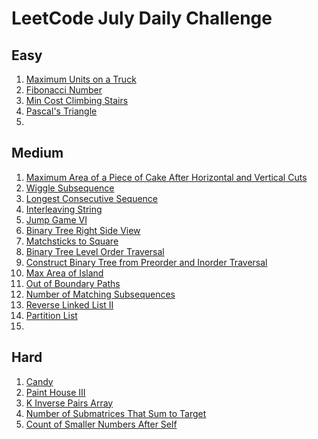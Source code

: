 # LeetCode July Daily Challenge

## Easy
1) [Maximum Units on a Truck](https://github.com/SmartOven/Java/tree/main/LeetCode/DailyChallenge/July/src/Day1)
2) [Fibonacci Number](https://github.com/SmartOven/Java/tree/main/LeetCode/DailyChallenge/July/src/Day6)
3) [Min Cost Climbing Stairs](https://github.com/SmartOven/Java/tree/main/LeetCode/DailyChallenge/July/src/Day10)
4) [Pascal's Triangle](https://github.com/SmartOven/Java/tree/main/LeetCode/DailyChallenge/July/src/Day19)
5) [](https://github.com/SmartOven/Java/tree/main/LeetCode/DailyChallenge/July/src/Day)

## Medium
1) [Maximum Area of a Piece of Cake After Horizontal and Vertical Cuts](https://github.com/SmartOven/Java/tree/main/LeetCode/DailyChallenge/July/src/Day2)
2) [Wiggle Subsequence](https://github.com/SmartOven/Java/tree/main/LeetCode/DailyChallenge/July/src/Day3)
3) [Longest Consecutive Sequence](https://github.com/SmartOven/Java/tree/main/LeetCode/DailyChallenge/July/src/Day5)
4) [Interleaving String](https://github.com/SmartOven/Java/tree/main/LeetCode/DailyChallenge/July/src/Day7)
5) [Jump Game VI](https://github.com/SmartOven/Java/tree/main/LeetCode/DailyChallenge/July/src/Day9)
6) [Binary Tree Right Side View](https://github.com/SmartOven/Java/tree/main/LeetCode/DailyChallenge/July/src/Day11)
7) [Matchsticks to Square](https://github.com/SmartOven/Java/tree/main/LeetCode/DailyChallenge/July/src/Day12)
8) [Binary Tree Level Order Traversal](https://github.com/SmartOven/Java/tree/main/LeetCode/DailyChallenge/July/src/Day13)
9) [Construct Binary Tree from Preorder and Inorder Traversal](https://github.com/SmartOven/Java/tree/main/LeetCode/DailyChallenge/July/src/Day14)
10) [Max Area of Island](https://github.com/SmartOven/Java/tree/main/LeetCode/DailyChallenge/July/src/Day15)
11) [Out of Boundary Paths](https://github.com/SmartOven/Java/tree/main/LeetCode/DailyChallenge/July/src/Day16)
12) [Number of Matching Subsequences](https://github.com/SmartOven/Java/tree/main/LeetCode/DailyChallenge/July/src/Day20)
13) [Reverse Linked List II](https://github.com/SmartOven/Java/tree/main/LeetCode/DailyChallenge/July/src/Day21)
14) [Partition List](https://github.com/SmartOven/Java/tree/main/LeetCode/DailyChallenge/July/src/Day22)
15) [](https://github.com/SmartOven/Java/tree/main/LeetCode/DailyChallenge/July/src/Day)

## Hard
1) [Candy](https://github.com/SmartOven/Java/tree/main/LeetCode/DailyChallenge/July/src/Day4)
2) [Paint House III](https://github.com/SmartOven/Java/tree/main/LeetCode/DailyChallenge/July/src/Day8)
3) [K Inverse Pairs Array](https://github.com/SmartOven/Java/tree/main/LeetCode/DailyChallenge/July/src/Day17)
4) [Number of Submatrices That Sum to Target](https://github.com/SmartOven/Java/tree/main/LeetCode/DailyChallenge/July/src/Day18)
5) [Count of Smaller Numbers After Self](https://github.com/SmartOven/Java/tree/main/LeetCode/DailyChallenge/July/src/Day23)
